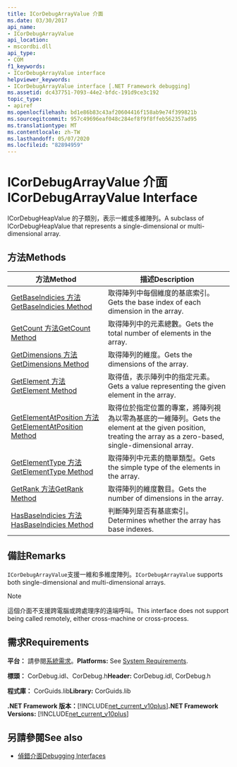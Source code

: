 ```yaml
---
title: ICorDebugArrayValue 介面
ms.date: 03/30/2017
api_name:
- ICorDebugArrayValue
api_location:
- mscordbi.dll
api_type:
- COM
f1_keywords:
- ICorDebugArrayValue interface
helpviewer_keywords:
- ICorDebugArrayValue interface [.NET Framework debugging]
ms.assetid: dc437751-7093-44e2-bfdc-191d9ce3c192
topic_type:
- apiref
ms.openlocfilehash: bd1e86b83c43af20604416f158ab9e74f399821b
ms.sourcegitcommit: 957c49696eaf048c284ef8f9f8ffeb562357ad95
ms.translationtype: MT
ms.contentlocale: zh-TW
ms.lasthandoff: 05/07/2020
ms.locfileid: "82894959"
---
```

# <a name="icordebugarrayvalue-interface"></a><span data-ttu-id="4d3eb-102">ICorDebugArrayValue 介面</span><span class="sxs-lookup"><span data-stu-id="4d3eb-102">ICorDebugArrayValue Interface</span></span>

<span data-ttu-id="4d3eb-103">ICorDebugHeapValue 的子類別，表示一維或多維陣列。</span><span class="sxs-lookup"><span data-stu-id="4d3eb-103">A subclass of ICorDebugHeapValue that represents a single-dimensional or multi-dimensional array.</span></span>  
  
## <a name="methods"></a><span data-ttu-id="4d3eb-104">方法</span><span class="sxs-lookup"><span data-stu-id="4d3eb-104">Methods</span></span>  
  
|<span data-ttu-id="4d3eb-105">方法</span><span class="sxs-lookup"><span data-stu-id="4d3eb-105">Method</span></span>|<span data-ttu-id="4d3eb-106">描述</span><span class="sxs-lookup"><span data-stu-id="4d3eb-106">Description</span></span>|  
|------------|-----------------|  
|[<span data-ttu-id="4d3eb-107">GetBaseIndicies 方法</span><span class="sxs-lookup"><span data-stu-id="4d3eb-107">GetBaseIndicies Method</span></span>](icordebugarrayvalue-getbaseindicies-method.md)|<span data-ttu-id="4d3eb-108">取得陣列中每個維度的基底索引。</span><span class="sxs-lookup"><span data-stu-id="4d3eb-108">Gets the base index of each dimension in the array.</span></span>|  
|[<span data-ttu-id="4d3eb-109">GetCount 方法</span><span class="sxs-lookup"><span data-stu-id="4d3eb-109">GetCount Method</span></span>](icordebugarrayvalue-getcount-method.md)|<span data-ttu-id="4d3eb-110">取得陣列中的元素總數。</span><span class="sxs-lookup"><span data-stu-id="4d3eb-110">Gets the total number of elements in the array.</span></span>|  
|[<span data-ttu-id="4d3eb-111">GetDimensions 方法</span><span class="sxs-lookup"><span data-stu-id="4d3eb-111">GetDimensions Method</span></span>](icordebugarrayvalue-getdimensions-method.md)|<span data-ttu-id="4d3eb-112">取得陣列的維度。</span><span class="sxs-lookup"><span data-stu-id="4d3eb-112">Gets the dimensions of the array.</span></span>|  
|[<span data-ttu-id="4d3eb-113">GetElement 方法</span><span class="sxs-lookup"><span data-stu-id="4d3eb-113">GetElement Method</span></span>](icordebugarrayvalue-getelement-method.md)|<span data-ttu-id="4d3eb-114">取得值，表示陣列中的指定元素。</span><span class="sxs-lookup"><span data-stu-id="4d3eb-114">Gets a value representing the given element in the array.</span></span>|  
|[<span data-ttu-id="4d3eb-115">GetElementAtPosition 方法</span><span class="sxs-lookup"><span data-stu-id="4d3eb-115">GetElementAtPosition Method</span></span>](icordebugarrayvalue-getelementatposition-method.md)|<span data-ttu-id="4d3eb-116">取得位於指定位置的專案，將陣列視為以零為基底的一維陣列。</span><span class="sxs-lookup"><span data-stu-id="4d3eb-116">Gets the element at the given position, treating the array as a zero-based, single-dimensional array.</span></span>|  
|[<span data-ttu-id="4d3eb-117">GetElementType 方法</span><span class="sxs-lookup"><span data-stu-id="4d3eb-117">GetElementType Method</span></span>](icordebugarrayvalue-getelementtype-method.md)|<span data-ttu-id="4d3eb-118">取得陣列中元素的簡單類型。</span><span class="sxs-lookup"><span data-stu-id="4d3eb-118">Gets the simple type of the elements in the array.</span></span>|  
|[<span data-ttu-id="4d3eb-119">GetRank 方法</span><span class="sxs-lookup"><span data-stu-id="4d3eb-119">GetRank Method</span></span>](icordebugarrayvalue-getrank-method.md)|<span data-ttu-id="4d3eb-120">取得陣列的維度數目。</span><span class="sxs-lookup"><span data-stu-id="4d3eb-120">Gets the number of dimensions in the array.</span></span>|  
|[<span data-ttu-id="4d3eb-121">HasBaseIndicies 方法</span><span class="sxs-lookup"><span data-stu-id="4d3eb-121">HasBaseIndicies Method</span></span>](icordebugarrayvalue-hasbaseindicies-method.md)|<span data-ttu-id="4d3eb-122">判斷陣列是否有基底索引。</span><span class="sxs-lookup"><span data-stu-id="4d3eb-122">Determines whether the array has base indexes.</span></span>|  
  
## <a name="remarks"></a><span data-ttu-id="4d3eb-123">備註</span><span class="sxs-lookup"><span data-stu-id="4d3eb-123">Remarks</span></span>  
 <span data-ttu-id="4d3eb-124">`ICorDebugArrayValue`支援一維和多維度陣列。</span><span class="sxs-lookup"><span data-stu-id="4d3eb-124">`ICorDebugArrayValue` supports both single-dimensional and multi-dimensional arrays.</span></span>  
  
> [!NOTE]
> <span data-ttu-id="4d3eb-125">這個介面不支援跨電腦或跨處理序的遠端呼叫。</span><span class="sxs-lookup"><span data-stu-id="4d3eb-125">This interface does not support being called remotely, either cross-machine or cross-process.</span></span>  
  
## <a name="requirements"></a><span data-ttu-id="4d3eb-126">需求</span><span class="sxs-lookup"><span data-stu-id="4d3eb-126">Requirements</span></span>  
 <span data-ttu-id="4d3eb-127">**平台：** 請參閱[系統需求](../../get-started/system-requirements.md)。</span><span class="sxs-lookup"><span data-stu-id="4d3eb-127">**Platforms:** See [System Requirements](../../get-started/system-requirements.md).</span></span>  
  
 <span data-ttu-id="4d3eb-128">**標頭：** CorDebug.idl、CorDebug.h</span><span class="sxs-lookup"><span data-stu-id="4d3eb-128">**Header:** CorDebug.idl, CorDebug.h</span></span>  
  
 <span data-ttu-id="4d3eb-129">**程式庫：** CorGuids.lib</span><span class="sxs-lookup"><span data-stu-id="4d3eb-129">**Library:** CorGuids.lib</span></span>  
  
 <span data-ttu-id="4d3eb-130">**.NET Framework 版本：**[!INCLUDE[net_current_v10plus](../../../../includes/net-current-v10plus-md.md)]</span><span class="sxs-lookup"><span data-stu-id="4d3eb-130">**.NET Framework Versions:** [!INCLUDE[net_current_v10plus](../../../../includes/net-current-v10plus-md.md)]</span></span>  
  
## <a name="see-also"></a><span data-ttu-id="4d3eb-131">另請參閱</span><span class="sxs-lookup"><span data-stu-id="4d3eb-131">See also</span></span>

- [<span data-ttu-id="4d3eb-132">偵錯介面</span><span class="sxs-lookup"><span data-stu-id="4d3eb-132">Debugging Interfaces</span></span>](debugging-interfaces.md)
